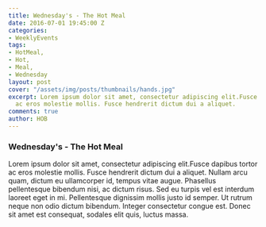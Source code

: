 ```yaml
---
title: Wednesday's - The Hot Meal
date: 2016-07-01 19:45:00 Z
categories:
- WeeklyEvents
tags:
- HotMeal,
- Hot,
- Meal,
- Wednesday
layout: post
cover: "/assets/img/posts/thumbnails/hands.jpg"
excerpt: Lorem ipsum dolor sit amet, consectetur adipiscing elit.Fusce dapibus tortor
  ac eros molestie mollis. Fusce hendrerit dictum dui a aliquet.
comments: true
author: HOB
---
```


### Wednesday's - The Hot Meal

Lorem ipsum dolor sit amet, consectetur adipiscing elit.Fusce dapibus tortor ac eros molestie mollis. Fusce hendrerit dictum dui a aliquet. Nullam arcu quam, dictum eu ullamcorper id, tempus vitae augue. Phasellus pellentesque bibendum nisi, ac dictum risus. Sed eu turpis vel est interdum laoreet eget in mi. Pellentesque dignissim mollis justo id semper. Ut rutrum neque non odio dictum bibendum. Integer consectetur congue est. Donec sit amet est consequat, sodales elit quis, luctus massa.
